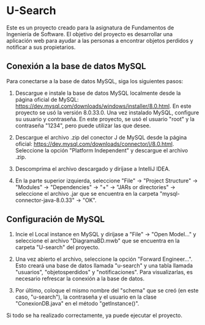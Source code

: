 # U-Search
Este es un proyecto creado para la asignatura de Fundamentos de Ingeniería de Software. El objetivo del proyecto es desarrollar una aplicación web para ayudar a las personas a encontrar objetos perdidos y notificar a sus propietarios.

## Conexión a la base de datos MySQL
Para conectarse a la base de datos MySQL, siga los siguientes pasos:

1. Descargue e instale la base de datos MySQL localmente desde la página oficial de MySQL: https://dev.mysql.com/downloads/windows/installer/8.0.html. En este proyecto se usó la versión 8.0.33.0.
   Una vez instalado MySQL, configure su usuario y contraseña. En este proyecto, se usó el usuario "root" y la contraseña "1234", pero puede utilizar las que desee.

2. Descargue el archivo .zip del conector J de MySQL desde la página oficial: https://dev.mysql.com/downloads/connector/j/8.0.html. Seleccione la opción "Platform Independent" y descargue el archivo .zip.

3. Descomprima el archivo descargado y diríjase a IntelliJ IDEA.

5. En la parte superior izquierda, seleccione "File" -> "Project Structure" -> "Modules" -> "Dependencies" -> "+" -> "JARs or directories" -> seleccione el archivo .jar que se encuentra en la carpeta "mysql-connector-java-8.0.33" -> "OK".

## Configuración de MySQL

1. Incie el Local instance en MySQL y diríjase a "File" -> "Open Model..." y seleccione el archivo "DiagramaBD.mwb" que se encuentra en la carpeta "U-search" del proyecto.

2. Una vez abierto el archivo, seleccione la opción "Forward Engineer...". Esto creará una base de datos llamada "u-search" y una tabla llamada "usuarios", "objetosperdidos" y "notificaciones". Para visualizarlas, es necesario refrescar la conexión a la base de datos.

3. Por último, coloque el mismo nombre del "schema" que se creó (en este caso, "u-search"), la contraseña y el usuario en la clase "ConexionDB.java" en el método "getInstance()".

Si todo se ha realizado correctamente, ya puede ejecutar el proyecto.